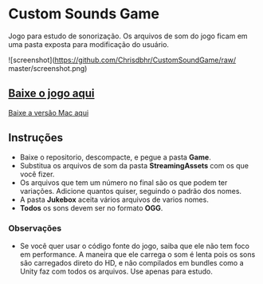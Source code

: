 # Custom Sounds Game
Jogo para estudo de sonorização. Os arquivos de som do jogo ficam em uma pasta exposta para modificação do usuário.

![screenshot](https://github.com/Chrisdbhr/CustomSoundGame/raw/
master/screenshot.png)


## [Baixe o jogo aqui](https://github.com/Chrisdbhr/CustomSoundGame/raw/master/Game.zip)
[Baixe a versão Mac aqui](https://github.com/Chrisdbhr/CustomSoundGame/raw/master/MAC%20Game.app.zip)


## Instruções
- Baixe o repositorio, descompacte, e pegue a pasta **Game**.
- Substitua os arquivos de som da pasta **StreamingAssets** com os que você fizer.
- Os arquivos que tem um número no final são os que podem ter variações. Adicione quantos quiser, seguindo o padrão dos nomes.
- A pasta **Jukebox** aceita vários arquivos de varios nomes.
- **Todos** os sons devem ser no formato **OGG**.


### Observações
- Se você quer usar o código fonte do jogo, saiba que ele não tem foco em performance. A maneira que ele carrega o som é lenta pois os sons são carregados direto do HD, e não compilados em bundles como a Unity faz com todos os arquivos. Use apenas para estudo.
